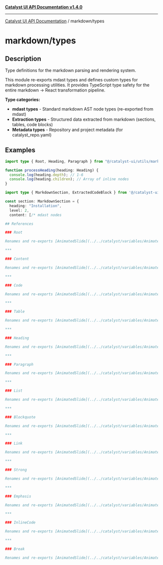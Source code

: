 [**Catalyst UI API Documentation v1.4.0**](../../README.md)

---

[Catalyst UI API Documentation](../../README.md) / markdown/types

# markdown/types

## Description

Type definitions for the markdown parsing and rendering system.

This module re-exports mdast types and defines custom types for markdown
processing utilities. It provides TypeScript type safety for the entire
markdown → React transformation pipeline.

**Type categories:**

- **mdast types** - Standard markdown AST node types (re-exported from mdast)
- **Extraction types** - Structured data extracted from markdown (sections, tables, code blocks)
- **Metadata types** - Repository and project metadata (for catalyst_repo.yaml)

## Examples

```ts
import type { Root, Heading, Paragraph } from "@/catalyst-ui/utils/markdown/types";

function processHeading(heading: Heading) {
  console.log(heading.depth); // 1-6
  console.log(heading.children); // Array of inline nodes
}
```

```ts
import type { MarkdownSection, ExtractedCodeBlock } from '@/catalyst-ui/utils/markdown/types';

const section: MarkdownSection = {
  heading: "Installation",
  level: 2,
  content: [/* mdast nodes

## References

### Root

Renames and re-exports [AnimatedSlide](../../catalyst/variables/AnimatedSlide.md)

***

### Content

Renames and re-exports [AnimatedSlide](../../catalyst/variables/AnimatedSlide.md)

***

### Code

Renames and re-exports [AnimatedSlide](../../catalyst/variables/AnimatedSlide.md)

***

### Table

Renames and re-exports [AnimatedSlide](../../catalyst/variables/AnimatedSlide.md)

***

### Heading

Renames and re-exports [AnimatedSlide](../../catalyst/variables/AnimatedSlide.md)

***

### Paragraph

Renames and re-exports [AnimatedSlide](../../catalyst/variables/AnimatedSlide.md)

***

### List

Renames and re-exports [AnimatedSlide](../../catalyst/variables/AnimatedSlide.md)

***

### Blockquote

Renames and re-exports [AnimatedSlide](../../catalyst/variables/AnimatedSlide.md)

***

### Link

Renames and re-exports [AnimatedSlide](../../catalyst/variables/AnimatedSlide.md)

***

### Strong

Renames and re-exports [AnimatedSlide](../../catalyst/variables/AnimatedSlide.md)

***

### Emphasis

Renames and re-exports [AnimatedSlide](../../catalyst/variables/AnimatedSlide.md)

***

### InlineCode

Renames and re-exports [AnimatedSlide](../../catalyst/variables/AnimatedSlide.md)

***

### Break

Renames and re-exports [AnimatedSlide](../../catalyst/variables/AnimatedSlide.md)
```

